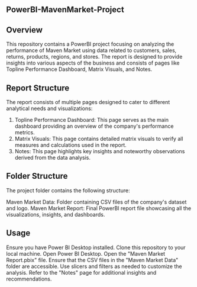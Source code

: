 ## PowerBI-MavenMarket-Project
## Overview
This repository contains a PowerBI project focusing on analyzing the performance of Maven Market using data related to customers, sales, returns, products, regions, and stores. The report is designed to provide insights into various aspects of the business and consists of pages like Topline Performance Dashboard, Matrix Visuals, and Notes.

## Report Structure
The report consists of multiple pages designed to cater to different analytical needs and visualizations:

1. Topline Performance Dashboard: This page serves as the main dashboard providing an overview of the company's performance metrics.
2. Matrix Visuals: This page contains detailed matrix visuals to verify all measures and calculations used in the report.
3. Notes: This page highlights key insights and noteworthy observations derived from the data analysis.

## Folder Structure
The project folder contains the following structure:

Maven Market Data: Folder containing CSV files of the company's dataset and logo.
Maven Market Report: Final PowerBI report file showcasing all the visualizations, insights, and dashboards.

## Usage
Ensure you have Power BI Desktop installed.
Clone this repository to your local machine.
Open Power BI Desktop.
Open the "Maven Market Report.pbix" file.
Ensure that the CSV files in the "Maven Market Data" folder are accessible.
Use slicers and filters as needed to customize the analysis.
Refer to the "Notes" page for additional insights and recommendations.
